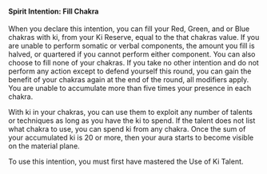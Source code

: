 #### Spirit Intention: Fill Chakra

When you declare this intention, you can fill your Red, Green, and or Blue chakras with ki, from your Ki Reserve, equal to the that chakras value. If you are unable to perform somatic or verbal components, the amount you fill is halved, or quartered if you cannot perform either component. You can also choose to fill none of your chakras. If you take no other intention and do not perform any action except to defend yourself this round, you can gain the benefit of your chakras again at the end of the round, all modifiers apply. You are unable to accumulate more than five times your presence in each chakra.

With ki in your chakras, you can use them to exploit any number of talents or techniques as long as you have the ki to spend. If the talent does not list what chakra to use, you can spend ki from any chakra. Once the sum of your accumulated ki is 20 or more, then your aura starts to become visible on the material plane. 

<!-- If you have ki in your chakra from the previous round and do not take the Fill Chakra Intention again, all your ki returns to your Ki Reserve before rolling Initiative. -->

To use this intention, you must first have mastered the Use of Ki Talent.